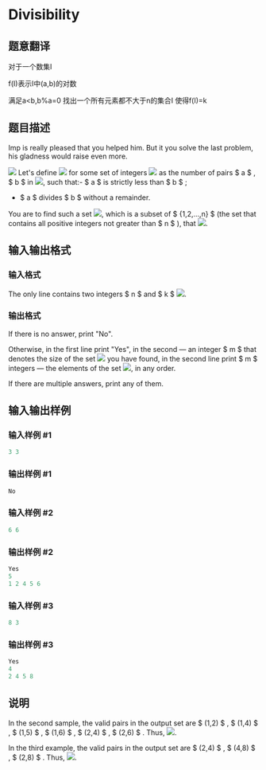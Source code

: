 # Divisibility

## 题意翻译

对于一个数集I

f(I)表示I中(a,b)的对数

满足a<b,b%a=0 找出一个所有元素都不大于n的集合I 使得f(I)=k

## 题目描述

Imp is really pleased that you helped him. But it you solve the last problem, his gladness would raise even more.

![](https://cdn.luogu.com.cn/upload/vjudge_pic/CF922F/80a786f701ecc7d26672fb3b926d9dbbafc0495c.png) Let's define ![](https://cdn.luogu.com.cn/upload/vjudge_pic/CF922F/473e0c7367d2c6c65b609424fc67aa6d9df96dba.png) for some set of integers ![](https://cdn.luogu.com.cn/upload/vjudge_pic/CF922F/b0118d24df19910ba6c937fa885fbcac0ee6712c.png) as the number of pairs $ a $ , $ b $ in ![](https://cdn.luogu.com.cn/upload/vjudge_pic/CF922F/b0118d24df19910ba6c937fa885fbcac0ee6712c.png), such that:- $ a $ is strictly less than $ b $ ;

- $ a $ divides $ b $ without a remainder.

You are to find such a set ![](https://cdn.luogu.com.cn/upload/vjudge_pic/CF922F/b0118d24df19910ba6c937fa885fbcac0ee6712c.png), which is a subset of $ {1,2,...,n} $ (the set that contains all positive integers not greater than $ n $ ), that ![](https://cdn.luogu.com.cn/upload/vjudge_pic/CF922F/8b010c35295a2181d8d3d9dae7832a9cb8742631.png).

## 输入输出格式

### 输入格式

The only line contains two integers $ n $ and $ k $ ![](https://cdn.luogu.com.cn/upload/vjudge_pic/CF922F/8abf4553781ebbfe2252497213ee6d6360c3f2f4.png).

### 输出格式

If there is no answer, print "No".

Otherwise, in the first line print "Yes", in the second — an integer $ m $ that denotes the size of the set ![](https://cdn.luogu.com.cn/upload/vjudge_pic/CF922F/b0118d24df19910ba6c937fa885fbcac0ee6712c.png) you have found, in the second line print $ m $ integers — the elements of the set ![](https://cdn.luogu.com.cn/upload/vjudge_pic/CF922F/b0118d24df19910ba6c937fa885fbcac0ee6712c.png), in any order.

If there are multiple answers, print any of them.

## 输入输出样例

### 输入样例 #1

```cpp
3 3

```
### 输出样例 #1

```cpp
No

```
### 输入样例 #2

```cpp
6 6

```
### 输出样例 #2

```cpp
Yes
5
1 2 4 5 6 
```


### 输入样例 #3

```cpp
8 3

```
### 输出样例 #3

```cpp
Yes
4
2 4 5 8

```
## 说明

In the second sample, the valid pairs in the output set are $ (1,2) $ , $ (1,4) $ , $ (1,5) $ , $ (1,6) $ , $ (2,4) $ , $ (2,6) $ . Thus, ![](https://cdn.luogu.com.cn/upload/vjudge_pic/CF922F/4055df47b045359cddfa03da919a728d3502ec96.png).

In the third example, the valid pairs in the output set are $ (2,4) $ , $ (4,8) $ , $ (2,8) $ . Thus, ![](https://cdn.luogu.com.cn/upload/vjudge_pic/CF922F/8e639a6dd37ec9bd64a5d37b32a72070668e9569.png).

